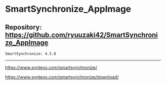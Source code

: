 
# SmartSynchronize_AppImage

## Repository: https://github.com/ryuuzaki42/SmartSynchronize_AppImage
    SmartSynchronize: 4.5.0

---
https://www.syntevo.com/smartsynchronize/

https://www.syntevo.com/smartsynchronize/download/
